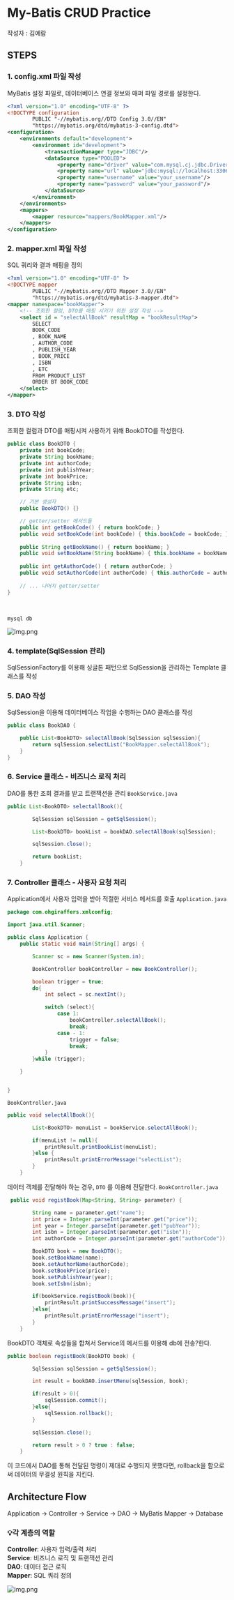 # My-Batis CRUD Practice
작성자 : 김예람

## STEPS
### 1. config.xml 파일 작성
MyBatis 설정 파일로, 데이터베이스 연결 정보와 매퍼 파일 경로를 설정한다.
```xml
<?xml version="1.0" encoding="UTF-8" ?>
<!DOCTYPE configuration
        PUBLIC "-//mybatis.org//DTD Config 3.0//EN"
        "https://mybatis.org/dtd/mybatis-3-config.dtd">
<configuration>
    <environments default="development">
        <environment id="development">
            <transactionManager type="JDBC"/>
            <dataSource type="POOLED">
                <property name="driver" value="com.mysql.cj.jdbc.Driver"/>
                <property name="url" value="jdbc:mysql://localhost:3306/your_db"/>
                <property name="username" value="your_username"/>
                <property name="password" value="your_password"/>
            </dataSource>
        </environment>
    </environments>
    <mappers>
        <mapper resource="mappers/BookMapper.xml"/>
    </mappers>
</configuration>
```

### 2. mapper.xml 파일 작성
SQL 쿼리와 결과 매핑을 정의
```xml
<?xml version="1.0" encoding="UTF-8" ?>
<!DOCTYPE mapper
        PUBLIC "-//mybatis.org//DTD Mapper 3.0//EN"
        "https://mybatis.org/dtd/mybatis-3-mapper.dtd">
<mapper namespace="bookMapper">
    <!-- 조회한 컬럼, DTO를 매핑 시키기 위한 설정 작성 -->
    <select id = "selectAllBook" resultMap = "bookResultMap">
        SELECT
        BOOK_CODE
        , BOOK_NAME
        , AUTHOR_CODE
        , PUBLISH_YEAR
        , BOOK_PRICE
        , ISBN
        , ETC
        FROM PRODUCT_LIST
        ORDER BT BOOK_CODE
    </select>
</mapper>
```



### 3. DTO 작성
조회한 컬럼과 DTO를 매핑시켜 사용하기 위해 BookDTO를 작성한다.
```java
public class BookDTO {
    private int bookCode;
    private String bookName;
    private int authorCode;
    private int publishYear;
    private int bookPrice;
    private String isbn;
    private String etc;

    // 기본 생성자
    public BookDTO() {}

    // getter/setter 메서드들
    public int getBookCode() { return bookCode; }
    public void setBookCode(int bookCode) { this.bookCode = bookCode; }
    
    public String getBookName() { return bookName; }
    public void setBookName(String bookName) { this.bookName = bookName; }
    
    public int getAuthorCode() { return authorCode; }
    public void setAuthorCode(int authorCode) { this.authorCode = authorCode; }
    
    // ... 나머지 getter/setter
}
```
<br>

`mysql db`

![img.png](readme-resources/db-img.png)

### 4. template(SqlSession 관리)
SqlSessionFactory를 이용해 싱글톤 패턴으로 SqlSession을 관리하는 Template 클래스를 작성

### 5. DAO 작성
SqlSession을 이용해 데이터베이스 작업을 수행하는 DAO 클래스를 작성
```java
public class BookDAO {

    public List<BookDTO> selectAllBook(SqlSession sqlSession){
        return sqlSession.selectList("BookMapper.selectAllBook");
    }
}
```

### 6.  Service 클래스 - 비즈니스 로직 처리
DAO를 통한 조회 결과를 받고 트랜잭션을 관리
`BookService.java`
```java
public List<BookDTO> selectallBook(){

        SqlSession sqlSession = getSqlSession();

        List<BookDTO> bookList = bookDAO.selectAllBook(sqlSession);

        sqlSession.close();

        return bookList;
    }
 ```

### 7.  Controller 클래스 - 사용자 요청 처리
Application에서 사용자 입력을 받아 적절한 서비스 메서드를 호출
`Application.java`
```java
package com.ohgiraffers.xmlconfig;

import java.util.Scanner;

public class Application {
    public static void main(String[] args) {

        Scanner sc = new Scanner(System.in);

        BookController bookController = new BookController();

        boolean trigger = true;
        do{
            int select = sc.nextInt();

            switch (select){
                case 1:
                    bookController.selectAllBook();
                    break;
                case - 1:
                    trigger = false;
                    break;
            }
        }while (trigger);

    }


}
```

`BookController.java`
```java
public void selectAllBook(){

        List<BookDTO> menuList = bookService.selectAllBook();

        if(menuList != null){
            printResult.printBookList(menuList);
        }else {
            printResult.printErrorMessage("selectList");
        }
    }
```

데이터 객체를 전달해야 하는 경우, `DTO` 를 이용해 전달한다.
`BookController.java`
```java
 public void registBook(Map<String, String> parameter) {

        String name = parameter.get("name");
        int price = Integer.parseInt(parameter.get("price"));
        int year = Integer.parseInt(parameter.get("pubYear"));
        int isbn = Integer.parseInt(parameter.get("isbn"));
        int authorCode = Integer.parseInt(parameter.get("authorCode"));

        BookDTO book = new BookDTO();
        book.setBookName(name);
        book.setAuthorName(authorCode);
        book.setBookPrice(price);
        book.setPublishYear(year);
        book.setIsbn(isbn);

        if(bookService.registBook(book)){
            printResult.printSuccessMessage("insert");
        }else{
            printResult.printErrorMessage("insert");
        }
    }
```
BookDTO 객체로 속성들을 합쳐서 Service의 메서드를 이용해 db에 전송?한다.
```java
public boolean registBook(BookDTO book) {

        SqlSession sqlSession = getSqlSession();

        int result = bookDAO.insertMenu(sqlSession, book);

        if(result > 0){
            sqlSession.commit();
        }else{
            sqlSession.rollback();
        }

        sqlSession.close();

        return result > 0 ? true : false;
    }
```
이 코드에서 DAO를 통해 전달된 명령이 제대로 수행되지 못했다면, rollback을 함으로써
데이터의 무결성 원칙을 지킨다.

## Architecture Flow
Application → Controller → Service → DAO → MyBatis Mapper → Database

### 💡각 계층의 역할
**Controller**: 사용자 입력/출력 처리
<br>
**Service**: 비즈니스 로직 및 트랜잭션 관리<br>
**DAO**: 데이터 접근 로직<br>
**Mapper**: SQL 쿼리 정의

![img.png](readme-resources/img.png)